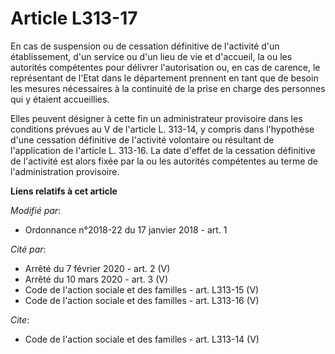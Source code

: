 # Article L313-17

En cas de suspension ou de cessation définitive de l'activité d'un établissement, d'un service ou d'un lieu de vie et
d'accueil, la ou les autorités compétentes pour délivrer l'autorisation ou, en cas de carence, le représentant de l'Etat dans
le département prennent en tant que de besoin les mesures nécessaires à la continuité de la prise en charge des personnes qui
y étaient accueillies. 

Elles peuvent désigner à cette fin un administrateur provisoire dans les conditions prévues au V de l'article L. 313-14, y
compris dans l'hypothèse d'une cessation définitive de l'activité volontaire ou résultant de l'application de l'article L.
313-16. La date d'effet de la cessation définitive de l'activité est alors fixée par la ou les autorités compétentes au terme
de l'administration provisoire.

**Liens relatifs à cet article**

_Modifié par_:

  - Ordonnance n°2018-22 du 17 janvier 2018 - art. 1

_Cité par_:

  - Arrêté du 7 février 2020 - art. 2 (V)
  - Arrêté du 10 mars 2020 - art. 3 (V)
  - Code de l'action sociale et des familles - art. L313-15 (V)
  - Code de l'action sociale et des familles - art. L313-16 (V)

_Cite_:

  - Code de l'action sociale et des familles - art. L313-14 (V)
